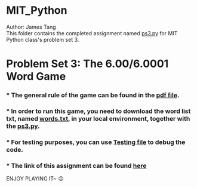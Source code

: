 # MIT_Python 
Author: James Tang \
This folder contains the completed assignment named [ps3.py](ps3.py) for MIT Python class's problem set 3.
# Problem Set 3: The 6.00/6.0001 Word Game
### * The general rule of the game can be found in the [pdf file](MIT6_0001F16_ProblemSet3.pdf).
### * In order to run this game, you need to download the word list txt, named [words.txt](words.txt), in your local environment, together with the [ps3.py](ps3.py).
### * For testing purposes, you can use [Testing file](test_ps3.py) to debug the code.
### * The link of this assignment can be found [here](https://ocw.mit.edu/courses/electrical-engineering-and-computer-science/6-0001-introduction-to-computer-science-and-programming-in-python-fall-2016/assignments/PS3.zip)

ENJOY PLAYING IT~ :wink:
